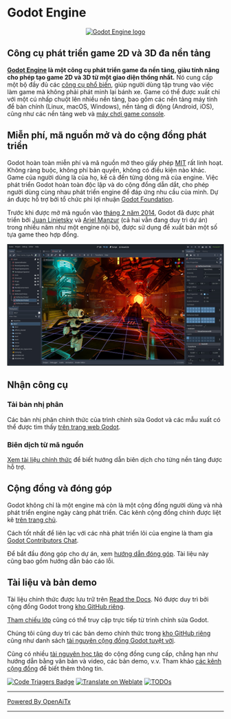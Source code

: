 # Godot Engine

<p align="center">
  <a href="https://godotengine.org">
    <img src="logo_outlined.svg" width="400" alt="Godot Engine logo">
  </a>
</p>

## Công cụ phát triển game 2D và 3D đa nền tảng

**[Godot Engine](https://godotengine.org) là một công cụ phát triển game đa nền tảng, giàu tính năng cho phép tạo game 2D và 3D từ một giao diện thống nhất.** Nó cung cấp một bộ đầy đủ các [công cụ phổ biến](https://godotengine.org/features), giúp người dùng tập trung vào việc làm game mà không phải phát minh lại bánh xe. Game có thể được xuất chỉ với một cú nhấp chuột lên nhiều nền tảng, bao gồm các nền tảng máy tính để bàn chính (Linux, macOS, Windows), nền tảng di động (Android, iOS), cũng như các nền tảng web và [máy chơi game console](https://docs.godotengine.org/en/latest/tutorials/platform/consoles.html).

## Miễn phí, mã nguồn mở và do cộng đồng phát triển

Godot hoàn toàn miễn phí và mã nguồn mở theo giấy phép [MIT](https://godotengine.org/license) rất linh hoạt.
Không ràng buộc, không phí bản quyền, không có điều kiện nào khác. Game của người dùng là của họ, kể cả đến từng dòng mã của engine. Việc phát triển Godot hoàn toàn độc lập và do cộng đồng dẫn dắt, cho phép người dùng cùng nhau phát triển engine để đáp ứng nhu cầu của mình. Dự án được hỗ trợ bởi tổ chức phi lợi nhuận [Godot Foundation](https://godot.foundation/).

Trước khi được mở mã nguồn vào [tháng 2 năm 2014](https://github.com/godotengine/godot/commit/0b806ee0fc9097fa7bda7ac0109191c9c5e0a1ac),
Godot đã được phát triển bởi [Juan Linietsky](https://github.com/reduz) và
[Ariel Manzur](https://github.com/punto-) (cả hai vẫn đang duy trì dự án)
trong nhiều năm như một engine nội bộ, được sử dụng để xuất bản một số tựa game theo hợp đồng.

![Ảnh chụp màn hình một cảnh 3D trong trình chỉnh sửa Godot Engine](https://raw.githubusercontent.com/godotengine/godot-design/master/screenshots/editor_tps_demo_1920x1080.jpg)

## Nhận công cụ

### Tải bản nhị phân

Các bản nhị phân chính thức của trình chỉnh sửa Godot và các mẫu xuất có thể được tìm thấy
[trên trang web Godot](https://godotengine.org/download).

### Biên dịch từ mã nguồn

[Xem tài liệu chính thức](https://docs.godotengine.org/en/latest/contributing/development/compiling)
để biết hướng dẫn biên dịch cho từng nền tảng được hỗ trợ.

## Cộng đồng và đóng góp

Godot không chỉ là một engine mà còn là một cộng đồng người dùng và nhà phát triển engine ngày càng phát triển. Các kênh cộng đồng chính được liệt kê [trên trang chủ](https://godotengine.org/community).

Cách tốt nhất để liên lạc với các nhà phát triển lõi của engine là tham gia
[Godot Contributors Chat](https://chat.godotengine.org).

Để bắt đầu đóng góp cho dự án, xem [hướng dẫn đóng góp](CONTRIBUTING.md).
Tài liệu này cũng bao gồm hướng dẫn báo cáo lỗi.

## Tài liệu và bản demo

Tài liệu chính thức được lưu trữ trên [Read the Docs](https://docs.godotengine.org).
Nó được duy trì bởi cộng đồng Godot trong [kho GitHub riêng](https://github.com/godotengine/godot-docs).

[Tham chiếu lớp](https://docs.godotengine.org/en/latest/classes/)
cũng có thể truy cập trực tiếp từ trình chỉnh sửa Godot.

Chúng tôi cũng duy trì các bản demo chính thức trong [kho GitHub riêng](https://github.com/godotengine/godot-demo-projects)
cũng như danh sách [tài nguyên cộng đồng Godot tuyệt vời](https://github.com/godotengine/awesome-godot).

Cũng có nhiều
[tài nguyên học tập](https://docs.godotengine.org/en/latest/community/tutorials.html)
do cộng đồng cung cấp, chẳng hạn như hướng dẫn bằng văn bản và video, các bản demo, v.v.
Tham khảo [các kênh cộng đồng](https://godotengine.org/community)
để biết thêm thông tin.

[![Code Triagers Badge](https://www.codetriage.com/godotengine/godot/badges/users.svg)](https://www.codetriage.com/godotengine/godot)
[![Translate on Weblate](https://hosted.weblate.org/widgets/godot-engine/-/godot/svg-badge.svg)](https://hosted.weblate.org/engage/godot-engine/?utm_source=widget)
[![TODOs](https://badgen.net/https/api.tickgit.com/badgen/github.com/godotengine/godot)](https://www.tickgit.com/browse?repo=github.com/godotengine/godot)


---


[Powered By OpenAiTx](https://github.com/OpenAiTx/OpenAiTx)


---